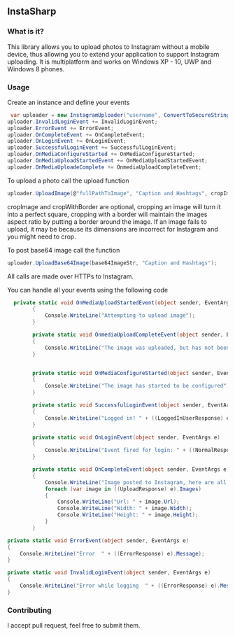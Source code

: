 ## InstaSharp 


### What is it?
This library allows you to upload photos to Instagram without a mobile device, thus allowing you to extend your application to support Instagram uploading. It is multiplatform and works on Windows XP - 10, UWP and Windows 8 phones.

### Usage 

Create an instance and define your events
```csharp
 var uploader = new InstagramUploader("username", ConvertToSecureString("password"));
uploader.InvalidLoginEvent += InvalidLoginEvent;
uploader.ErrorEvent += ErrorEvent;
uploader.OnCompleteEvent += OnCompleteEvent;
uploader.OnLoginEvent += OnLoginEvent;
uploader.SuccessfulLoginEvent += SuccessfulLoginEvent;
uploader.OnMediaConfigureStarted += OnMediaConfigureStarted;
uploader.OnMediaUploadStartedEvent += OnMediaUploadStartedEvent;
uploader.OnMediaUploadeComplete += OnmediaUploadCompleteEvent;
```

To upload a photo call the upload function
```csharp
uploader.UploadImage(@"fullPathToImage", "Caption and Hashtags", cropImage, cropWithBorder);
```

cropImage and cropWithBorder are optional, cropping an image will turn it into a perfect square, cropping with a border will maintain the images aspect ratio by putting a border around the image. If an image fails to upload, it may be because its dimensions are incorrect for Instagram and you might need to crop. 


To post base64 image call the function
```csharp
uploader.UploadBase64Image(base64ImageStr, "Caption and Hashtags");
```


All calls are made over HTTPs to Instagram.

You can handle all your events using the following code

```csharp
  private static void OnMediaUploadStartedEvent(object sender, EventArgs e)
        {
            Console.WriteLine("Attempting to upload image");
        }

        private static void OnmediaUploadCompleteEvent(object sender, EventArgs e)
        {
            Console.WriteLine("The image was uploaded, but has not been configured yet.");
        }


        private static void OnMediaConfigureStarted(object sender, EventArgs e)
        {
            Console.WriteLine("The image has started to be configured");
        }

        private static void SuccessfulLoginEvent(object sender, EventArgs e)
        {
            Console.WriteLine("Logged in! " + ((LoggedInUserResponse) e).FullName);
        }

        private static void OnLoginEvent(object sender, EventArgs e)
        {
            Console.WriteLine("Event fired for login: " + ((NormalResponse) e).Message);
        }

        private static void OnCompleteEvent(object sender, EventArgs e)
        {
            Console.WriteLine("Image posted to Instagram, here are all the urls");
            foreach (var image in ((UploadResponse) e).Images)
            {
                Console.WriteLine("Url: " + image.Url);
                Console.WriteLine("Width: " + image.Width);
                Console.WriteLine("Height: " + image.Height);
            }
        }

private static void ErrorEvent(object sender, EventArgs e)
{
    Console.WriteLine("Error  " + ((ErrorResponse) e).Message);
}

private static void InvalidLoginEvent(object sender, EventArgs e)
{
    Console.WriteLine("Error while logging  " + ((ErrorResponse) e).Message);
}
```


### Contributing 

I accept pull request, feel free to submit them. 









